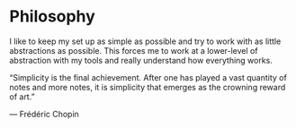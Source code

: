 # Philosophy

I like to keep my set up as simple as possible and try to work with as little 
abstractions as possible. This forces me to work at a lower-level of abstraction
with my tools and really understand how everything works.

“Simplicity is the final achievement. After one has played a vast quantity of notes 
and more notes, it is simplicity that emerges as the crowning reward of art.”

― Frédéric Chopin
